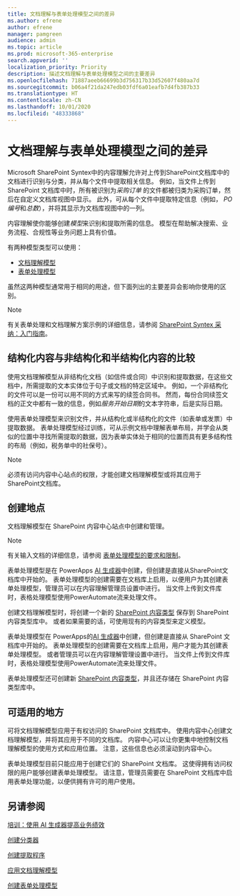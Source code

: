 ```yaml
---
title: 文档理解与表单处理模型之间的差异
ms.author: efrene
author: efrene
manager: pamgreen
audience: admin
ms.topic: article
ms.prod: microsoft-365-enterprise
search.appverid: ''
localization_priority: Priority
description: 描述文档理解与表单处理模型之间的主要差异
ms.openlocfilehash: 71887aeeb66699b3d756317b33d52607f480aa7d
ms.sourcegitcommit: b06a4f21da247edb03fdf6a01eafb7d4fb387b33
ms.translationtype: HT
ms.contentlocale: zh-CN
ms.lasthandoff: 10/01/2020
ms.locfileid: "48333868"
---
```

# <a name="difference-between-document-understanding-and-form-processing-models"></a>文档理解与表单处理模型之间的差异 


Microsoft SharePoint Syntex中的内容理解允许对上传到SharePoint文档库中的文档进行识别与分类，并从每个文件中提取相关信息。  例如，当文件上传到 SharePoint 文档库中时，所有被识别为*采购订单* 的文件都被归类为采购订单，然后在自定义文档库视图中显示。 此外，可从每个文件中提取特定信息（例如， *PO 编号*和*总数*），并将其显示为文档库视图中的一列。 

内容理解使你能够创建*模型*来识别和提取所需的信息。 模型在帮助解决搜索、业务流程、合规性等业务问题上具有价值。

有两种模型类型可以使用：

- [文档理解模型 ](document-understanding-overview.md)
- [表单处理模型](form-processing-overview.md)

虽然这两种模型通常用于相同的用途，但下面列出的主要差异会影响你使用的区别。

> [!NOTE]
> 有关表单处理和文档理解方案示例的详细信息，请参阅 [SharePoint Syntex 采纳：入门指南](https://docs.microsoft.com/microsoft-365/contentunderstanding/adoption-getstarted#form-processing-scenario-example)。


## <a name="structured-versus-unstructured-and-semi-structured-content"></a>结构化内容与非结构化和半结构化内容的比较

使用文档理解模型从非结构化文档（如信件或合同）中识别和提取数据，在这些文档中，所需提取的文本实体位于句子或文档的特定区域中。 例如，一个非结构化的文件可以是一份可以用不同的方式来写的续签合同书。 然而，每份合同续签文档的正文中都有一致的信息，例如*服务开始日期*的文本字符串，后是实际日期。   

使用表单处理模型来识别文件，并从结构化或半结构化的文件（如表单或发票）中提取数据。 表单处理模型经过训练，可从示例文档中理解表单布局，并学会从类似的位置中寻找所需提取的数据，因为表单实体处于相同的位置而具有更多结构性的布局（例如，税务单中的社保号）。 

> [!NOTE]
> 必须有访问内容中心站点的权限，才能创建文档理解模型或将其应用于SharePoint文档库。 


## <a name="where-they-are-created"></a>创建地点

文档理解模型在 SharePoint 内容中心站点中创建和管理。 

> [!NOTE]
> 有关输入文档的详细信息，请参阅 [表单处理模型的要求和限制](https://docs.microsoft.com/ai-builder/form-processing-model-requirements)。 

表单处理模型是在 PowerApps [AI 生成器](https://docs.microsoft.com/ai-builder/overview)中创建，但创建是直接从SharePoint文档库中开始的。 表单处理模型的创建需要在文档库上启用，以便用户为其创建表单处理模型，管理员可以在内容理解管理员设置中进行。 当文件上传到文件库时，表格处理模型使用PowerAutomate流来处理文件。

创建文档理解模型时，将创建一个新的 [SharePoint 内容类型](https://support.microsoft.com/office/use-content-types-to-manage-content-consistently-on-a-site-48512bcb-6527-480b-b096-c03b7ec1d978) 保存到 SharePoint 内容类型库中。 或者如果需要的话，可使用现有的内容类型来定义模型。

表单处理模型在 PowerApps的[AI 生成器](https://docs.microsoft.com/ai-builder/overview)中创建，但创建是直接从 SharePoint 文档库中开始的。 表单处理模型的创建需要在文档库上启用，用户才能为其创建表单处理模型。 或者管理员可以在内容理解管理设置中进行。 当文件上传到文件库时，表格处理模型使用PowerAutomate流来处理文件。

表单处理模型还可创建新 [SharePoint 内容类型](https://support.microsoft.com/office/use-content-types-to-manage-content-consistently-on-a-site-48512bcb-6527-480b-b096-c03b7ec1d978)，并且还存储在 SharePoint 内容类型库中。

## <a name="where-they-can-be-applied"></a>可适用的地方

可将文档理解模型应用于有权访问的 SharePoint 文档库中。 使用内容中心创建文档理解模型，并将其应用于不同的文档库。 内容中心可以让你更集中地控制文档理解模型的使用方式和应用位置。 注意，这些信息也必须滚动到内容中心。

表单处理模型目前只能应用于创建它们的 SharePoint 文档库。 这使得拥有访问权限的用户能够创建表单处理模型。 请注意，管理员需要在 SharePoint 文档库中启用表单处理功能，以便供拥有许可的用户使用。

 ## <a name="see-also"></a>另请参阅
[培训：使用 AI 生成器提高业务绩效](https://docs.microsoft.com/learn/paths/improve-business-performance-ai-builder/?source=learn)

[创建分类器](create-a-classifier.md)

[创建提取程序](create-an-extractor.md)

[应用文档理解模型](apply-a-model.md)

[创建表单处理模型](create-a-form-processing-model.md)
